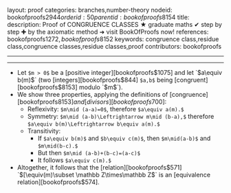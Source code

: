 layout: proof
categories: branches,number-theory
nodeid: bookofproofs$2944
orderid: 50
parentid: bookofproofs$8154
title: 
description:  Proof of CONGRUENCE CLASSES &#9733; graduate maths &#10004; step by step &#10010; by the axiomatic method &#10140; visit BookOfProofs now!
references: bookofproofs$1272,bookofproofs$8152
keywords: congruence class,residue class,congruence classes,residue classes,proof
contributors: bookofproofs

---


---

* Let `$m > 0$` be a [positive integer][bookofproofs$1075] and let `$a\equiv b(m)$` (two [integers][bookofproofs$844] `$a,b$` being [congruent][bookofproofs$8153] modulo `$m$`).
* We show three properties, applying the definitions of [congruence][bookofproofs$8153] and [divisors][bookofproofs$700]:
   * Reflexivity: `$m\mid (a-a)=0$`, therefore `$a\equiv a(m).$`
   * Symmetry: `$m\mid (a-b)\Leftrightarrow m\mid (b-a),$` therefore `$a\equiv b(m)\Leftrightarrow b\equiv a(m).$`
   * Transitivity: 
      * If `$a\equiv b(m)$` and `$b\equiv c(m)$`, then `$m\mid(a-b)$` and `$m\mid(b-c).$`
      * But then `$m\mid (a-b)+(b-c)=(a-c)$`
      * It follows `$a\equiv c(m).$`  
* Altogether, it follows that the [relation][bookofproofs$571] `$[\equiv(m)\subset \mathbb Z\times\mathbb Z$` is an [equivalence relation][bookofproofs$574].